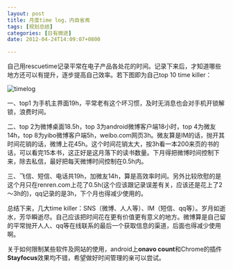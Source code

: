 ```yaml
---
layout: post
title: 月度time log，内自省焉
tags: [规划总结]
categories: [日有微进]
date: 2012-04-24T14:09:07+0800

---
```


自己用rescuetime记录平常在电子产品各处花的时间。记录下来后，才知道哪些地方还可以有提升，逐步提高自己效率。若下图即为自己top 10 time killer：

![timelog]

一、top1 为手机主界面19h，平常老有这个坏习惯，及时无消息也会对手机开锁解锁，浪费时间。

二、top 2为微博桌面18.5h，top 3为android微博客户端18小时，top 4为微友14h，top 8为yibo微博客户端5h，weibo.com网页3h。微友算是IM的话，抛开其时间花销的话，微博上花45h。这个时间花销太大，按3h看一本200来页的书的话，可以看完15本书，这正好是这月落下的读书数量。下月得把微博时间控制下来，除去私信，最好把每天微博时间控制在0.5h内。

三、飞信、短信、电话共19h，加微友14h，算是高效率时间。另外比较欣慰的是这个月只在renren.com上花了0.5h(这个应该跟记录误差有关，应该还是花上了2～3h的)，qq记录的是3h，下个月也得减少使用的。

总结下来，几大time killer：SNS（微博、人人等）、IM（短信、qq等）。岁月如逝水，芳华瞬逝尽。自己应该把时间花在更有价值更有意义的地方。微博算是自己留的平常抛开人人、qq等在线联系的最后一个获取信息的渠道，后面也得减少使用啊。

关于如何限制某些软件及网站的使用，android上**onavo count**和Chrome的插件**Stayfocus**效果均不错，希望做好时间管理的亲可以尝试。


[timelog]: {{site.url}}/assets/posts/images/2012-04-24-timelog.png